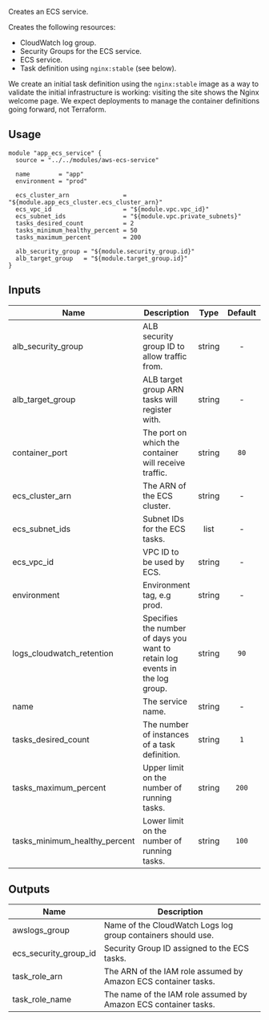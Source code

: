 Creates an ECS service.

Creates the following resources:

* CloudWatch log group.
* Security Groups for the ECS service.
* ECS service.
* Task definition using `nginx:stable` (see below).

We create an initial task definition using the `nginx:stable` image as a way
to validate the initial infrastructure is working: visiting the site shows
the Nginx welcome page. We expect deployments to manage the container
definitions going forward, not Terraform.

## Usage

```hcl
module "app_ecs_service" {
  source = "../../modules/aws-ecs-service"

  name        = "app"
  environment = "prod"

  ecs_cluster_arn               = "${module.app_ecs_cluster.ecs_cluster_arn}"
  ecs_vpc_id                    = "${module.vpc.vpc_id}"
  ecs_subnet_ids                = "${module.vpc.private_subnets}"
  tasks_desired_count           = 2
  tasks_minimum_healthy_percent = 50
  tasks_maximum_percent         = 200

  alb_security_group = "${module.security_group.id}"
  alb_target_group   = "${module.target_group.id}"
}
```


## Inputs

| Name | Description | Type | Default | Required |
|------|-------------|:----:|:-----:|:-----:|
| alb_security_group | ALB security group ID to allow traffic from. | string | - | yes |
| alb_target_group | ALB target group ARN tasks will register with. | string | - | yes |
| container_port | The port on which the container will receive traffic. | string | `80` | no |
| ecs_cluster_arn | The ARN of the ECS cluster. | string | - | yes |
| ecs_subnet_ids | Subnet IDs for the ECS tasks. | list | - | yes |
| ecs_vpc_id | VPC ID to be used by ECS. | string | - | yes |
| environment | Environment tag, e.g prod. | string | - | yes |
| logs_cloudwatch_retention | Specifies the number of days you want to retain log events in the log group. | string | `90` | no |
| name | The service name. | string | - | yes |
| tasks_desired_count | The number of instances of a task definition. | string | `1` | no |
| tasks_maximum_percent | Upper limit on the number of running tasks. | string | `200` | no |
| tasks_minimum_healthy_percent | Lower limit on the number of running tasks. | string | `100` | no |

## Outputs

| Name | Description |
|------|-------------|
| awslogs_group | Name of the CloudWatch Logs log group containers should use. |
| ecs_security_group_id | Security Group ID assigned to the ECS tasks. |
| task_role_arn | The ARN of the IAM role assumed by Amazon ECS container tasks. |
| task_role_name | The name of the IAM role assumed by Amazon ECS container tasks. |


